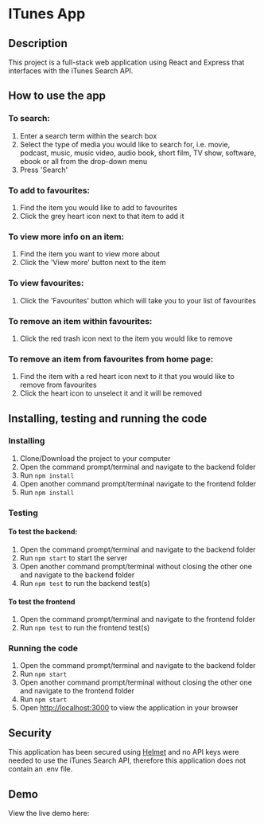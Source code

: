 # ITunes App

## Description
This project is a full-stack web application using React and Express that interfaces with the iTunes Search API. 

## How to use the app
### To search:
1. Enter a search term within the search box
2. Select the type of media you would like to search for, i.e. movie, podcast, music, music video, audio book, short film, TV show, software, ebook or all from the drop-down menu
3. Press 'Search'

### To add to favourites:
1. Find the item you would like to add to favourites
2. Click the grey heart icon next to that item to add it

### To view more info on an item:
1. Find the item you want to view more about
2. Click the 'View more' button next to the item

### To view favourites:
1. Click the 'Favourites' button which will take you to your list of favourites

### To remove an item within favourites:
1. Click the red trash icon next to the item you would like to remove

### To remove an item from favourites from home page:
1. Find the item with a red heart icon next to it that you would like to remove from favourites
2. Click the heart icon to unselect it and it will be removed


## Installing, testing and running the code
### Installing
1. Clone/Download the project to your computer
2. Open the command prompt/terminal and navigate to the backend folder
3. Run `npm install`
4. Open another command prompt/terminal navigate to the frontend folder
5. Run `npm install`

### Testing
#### To test the backend:
1. Open the command prompt/terminal and navigate to the backend folder
2. Run `npm start` to start the server
3. Open another command prompt/terminal without closing the other one and navigate to the backend folder
4. Run `npm test` to run the backend test(s)
#### To test the frontend
1. Open the command prompt/terminal and navigate to the frontend folder
2. Run `npm test` to run the frontend test(s)

### Running the code
1. Open the command prompt/terminal and navigate to the backend folder
2. Run `npm start`
3. Open another command prompt/terminal without closing the other one and navigate to the frontend folder
4. Run `npm start`
5. Open [http://localhost:3000](http://localhost:3000) to view the application in your browser

## Security
This application has been secured using [Helmet](https://helmetjs.github.io/) and no API keys were needed to use the iTunes Search API, therefore this application does not contain an .env file.

## Demo
View the live demo here: 
